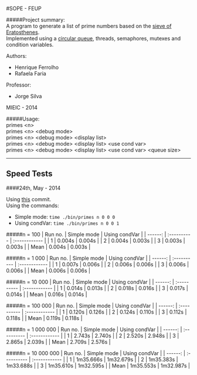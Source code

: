 #SOPE - FEUP

#####Project summary:  
A program to generate a list of prime numbers based on the [sieve of Eratosthenes](http://en.wikipedia.org/wiki/Sieve_of_Eratosthenes).  
Implemented using a [circular queue](/Project-2/src/CircularQueue.h), threads, semaphores, mutexes and condition variables.

Authors:
- Henrique Ferrolho					
- Rafaela Faria

Professor:
- Jorge Silva

MIEIC - 2014

#####Usage:  
primes \<n\>  
primes \<n\> \<debug mode\>  
primes \<n\> \<debug mode\> \<display list\>  
primes \<n\> \<debug mode\> \<display list\> \<use cond var\>  
primes \<n\> \<debug mode\> \<display list\> \<use cond var\> \<queue size\>  

***
Speed Tests
-----------

####24th, May - 2014

Using [this](https://github.com/Rafikii/SOPE-FEUP/commit/2cb0774fde8d7c20f7a4ef885fb0d121a8c1c5dd) commit.  
Using the commands:
- Simple mode: ```time ./bin/primes n 0 0 0```
- Using condVar: ```time ./bin/primes n 0 0 1```

#####n = 100
| Run no. | Simple mode | Using condVar |
| ------: | :---------- | :------------ |
| 1       | 0.004s      | 0.004s	    	|
| 2       | 0.004s      | 0.003s	    	|
| 3       | 0.003s		  | 0.003s	    	|
| Mean    | 0.004s	    | 0.003s	    	|

#####n = 1 000
| Run no. | Simple mode | Using condVar |
| ------: | :---------- | :------------ |
| 1       | 0.007s      | 0.006s	    	|
| 2       | 0.006s      | 0.006s	    	|
| 3       | 0.006s      | 0.006s	    	|
| Mean    | 0.006s      | 0.006s	    	|

#####n = 10 000
| Run no. | Simple mode | Using condVar |
| ------: | :---------- | :------------ |
| 1       | 0.014s      | 0.013s	    	|
| 2       | 0.018s      | 0.016s	    	|
| 3       | 0.017s      | 0.014s	    	|
| Mean    | 0.016s      | 0.014s	    	|

#####n = 100 000
| Run no. | Simple mode | Using condVar |
| ------: | :---------- | :------------ |
| 1       | 0.120s      | 0.126s	    	|
| 2       | 0.124s      | 0.110s	    	|
| 3       | 0.112s      | 0.118s	    	|
| Mean    | 0.119s      | 0.118s	    	|

#####n = 1 000 000
| Run no. | Simple mode | Using condVar |
| ------: | :---------- | :------------ |
| 1       | 2.743s      | 2.740s	    	|
| 2       | 2.520s      | 2.948s	    	|
| 3       | 2.865s      | 2.039s	    	|
| Mean    | 2.709s      | 2.576s	    	|

#####n = 10 000 000
| Run no. | Simple mode | Using condVar |
| ------: | :---------- | :------------ |
| 1       | 1m35.666s   | 1m32.679s	   	|
| 2       | 1m35.383s   | 1m33.688s	   	|
| 3       | 1m35.610s   | 1m32.595s	   	|
| Mean    | 1m35.553s   | 1m32.987s	   	|
